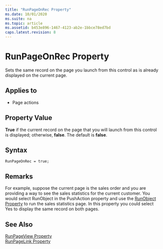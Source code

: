 ```yaml
---
title: "RunPageOnRec Property"
ms.date: 10/01/2020
ms.suite: na
ms.topic: article
ms.assetid: b453e896-1467-4123-ab2e-1bbce78ed7bd
caps.latest.revision: 8
---
```


 
# RunPageOnRec Property

Sets the same record on the page you launch from this control as is already displayed on the current page.  
  
## Applies to  
  
- Page actions  
  
## Property Value  

**True** if the current record on the page that you will launch from this control is displayed; otherwise, **false**. The default is **false**.  

## Syntax

```AL
RunPageOnRec = true;
```
  
## Remarks  

For example, suppose the current page is the sales order and you are providing a way to see the sales statistics for the current customer. You would select RunObject in the PushAction property and use the [RunObject Property](devenv-runobject-property.md) to run the sales statistics page. In this property you could select Yes to display the same record on both pages.  
  
## See Also  

[RunPageView Property](devenv-runpageview-property.md)   
[RunPageLink Property](devenv-runpagelink-property.md)